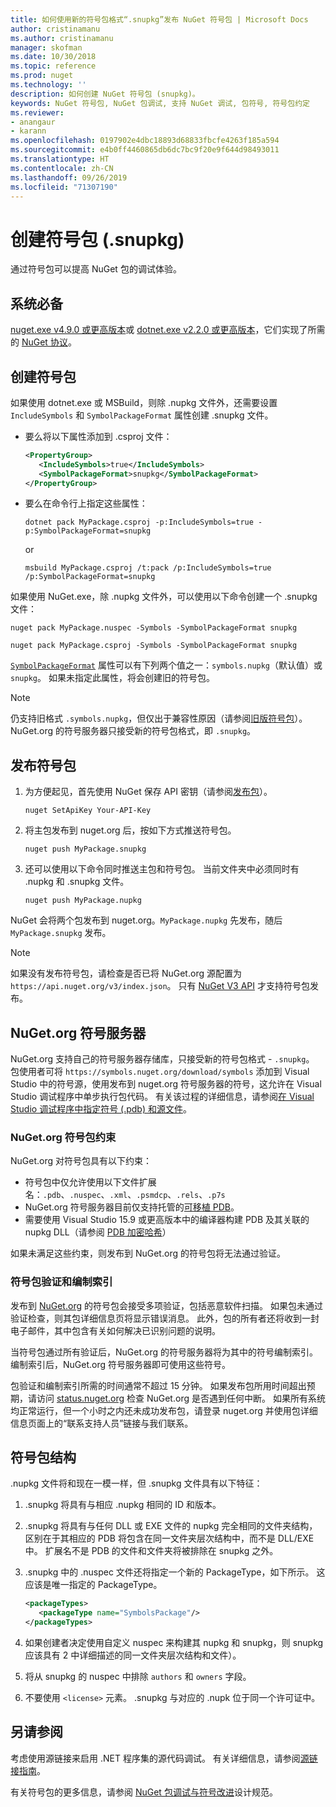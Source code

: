 ```yaml
---
title: 如何使用新的符号包格式“.snupkg”发布 NuGet 符号包 | Microsoft Docs
author: cristinamanu
ms.author: cristinamanu
manager: skofman
ms.date: 10/30/2018
ms.topic: reference
ms.prod: nuget
ms.technology: ''
description: 如何创建 NuGet 符号包 (snupkg)。
keywords: NuGet 符号包, NuGet 包调试, 支持 NuGet 调试, 包符号, 符号包约定
ms.reviewer:
- anangaur
- karann
ms.openlocfilehash: 0197902e4dbc18893d68833fbcfe4263f185a594
ms.sourcegitcommit: e4b0ff4460865db6dc7bc9f20e9f644d98493011
ms.translationtype: HT
ms.contentlocale: zh-CN
ms.lasthandoff: 09/26/2019
ms.locfileid: "71307190"
---
```

# <a name="creating-symbol-packages-snupkg"></a>创建符号包 (.snupkg)

通过符号包可以提高 NuGet 包的调试体验。

## <a name="prerequisites"></a>系统必备

[nuget.exe v4.9.0 或更高版本](https://www.nuget.org/downloads)或 [dotnet.exe v2.2.0 或更高版本](https://www.microsoft.com/net/download/dotnet-core/2.2)，它们实现了所需的 [NuGet 协议](../api/nuget-protocols.md)。

## <a name="creating-a-symbol-package"></a>创建符号包

如果使用 dotnet.exe 或 MSBuild，则除 .nupkg 文件外，还需要设置 `IncludeSymbols` 和 `SymbolPackageFormat` 属性创建 .snupkg 文件。

* 要么将以下属性添加到 .csproj 文件：

   ```xml
   <PropertyGroup>
      <IncludeSymbols>true</IncludeSymbols> 
      <SymbolPackageFormat>snupkg</SymbolPackageFormat> 
   </PropertyGroup>
   ```

* 要么在命令行上指定这些属性：

     ```cli
     dotnet pack MyPackage.csproj -p:IncludeSymbols=true -p:SymbolPackageFormat=snupkg
     ```

  or

  ```cli
  msbuild MyPackage.csproj /t:pack /p:IncludeSymbols=true /p:SymbolPackageFormat=snupkg
  ```

如果使用 NuGet.exe，除 .nupkg 文件外，可以使用以下命令创建一个 .snupkg 文件：

```
nuget pack MyPackage.nuspec -Symbols -SymbolPackageFormat snupkg

nuget pack MyPackage.csproj -Symbols -SymbolPackageFormat snupkg
```

[`SymbolPackageFormat`](/dotnet/core/tools/csproj#symbolpackageformat) 属性可以有下列两个值之一：`symbols.nupkg`（默认值）或 `snupkg`。 如果未指定此属性，将会创建旧的符号包。

> [!Note]
> 仍支持旧格式 `.symbols.nupkg`，但仅出于兼容性原因（请参阅[旧版符号包](Symbol-Packages.md)）。 NuGet.org 的符号服务器只接受新的符号包格式，即 `.snupkg`。

## <a name="publishing-a-symbol-package"></a>发布符号包

1. 为方便起见，首先使用 NuGet 保存 API 密钥（请参阅[发布包](../nuget-org/publish-a-package.md)）。

    ```cli
    nuget SetApiKey Your-API-Key
    ```

1. 将主包发布到 nuget.org 后，按如下方式推送符号包。

    ```cli
    nuget push MyPackage.snupkg
    ```

1. 还可以使用以下命令同时推送主包和符号包。 当前文件夹中必须同时有 .nupkg 和 .snupkg 文件。

    ```cli
    nuget push MyPackage.nupkg
    ```

NuGet 会将两个包发布到 nuget.org。`MyPackage.nupkg` 先发布，随后 `MyPackage.snupkg` 发布。

> [!Note]
> 如果没有发布符号包，请检查是否已将 NuGet.org 源配置为 `https://api.nuget.org/v3/index.json`。 只有 [NuGet V3 API](../api/overview.md#versioning) 才支持符号包发布。

## <a name="nugetorg-symbol-server"></a>NuGet.org 符号服务器

NuGet.org 支持自己的符号服务器存储库，只接受新的符号包格式 - `.snupkg`。 包使用者可将 `https://symbols.nuget.org/download/symbols` 添加到 Visual Studio 中的符号源，使用发布到 nuget.org 符号服务器的符号，这允许在 Visual Studio 调试程序中单步执行包代码。 有关该过程的详细信息，请参阅[在 Visual Studio 调试程序中指定符号 (.pdb) 和源文件](/visualstudio/debugger/specify-symbol-dot-pdb-and-source-files-in-the-visual-studio-debugger)。

### <a name="nugetorg-symbol-package-constraints"></a>NuGet.org 符号包约束

NuGet.org 对符号包具有以下约束：

- 符号包中仅允许使用以下文件扩展名：`.pdb`、`.nuspec`、`.xml`、`.psmdcp`、`.rels`、`.p7s`
- NuGet.org 符号服务器目前仅支持托管的[可移植 PDB](https://github.com/dotnet/corefx/blob/master/src/System.Reflection.Metadata/specs/PortablePdb-Metadata.md)。
- 需要使用 Visual Studio 15.9 或更高版本中的编译器构建 PDB 及其关联的 nupkg DLL（请参阅 [PDB 加密哈希](https://github.com/dotnet/roslyn/issues/24429)）

如果未满足这些约束，则发布到 NuGet.org 的符号包将无法通过验证。 

### <a name="symbol-package-validation-and-indexing"></a>符号包验证和编制索引

发布到 [NuGet.org](https://www.nuget.org/) 的符号包会接受多项验证，包括恶意软件扫描。 如果包未通过验证检查，则其包详细信息页将显示错误消息。 此外，包的所有者还将收到一封电子邮件，其中包含有关如何解决已识别问题的说明。

当符号包通过所有验证后，NuGet.org 的符号服务器将为其中的符号编制索引。 编制索引后，NuGet.org 符号服务器即可使用这些符号。

包验证和编制索引所需的时间通常不超过 15 分钟。 如果发布包所用时间超出预期，请访问 [status.nuget.org](https://status.nuget.org/) 检查 NuGet.org 是否遇到任何中断。 如果所有系统均正常运行，但一个小时之内还未成功发布包，请登录 nuget.org 并使用包详细信息页面上的“联系支持人员”链接与我们联系。

## <a name="symbol-package-structure"></a>符号包结构

.nupkg 文件将和现在一模一样，但 .snupkg 文件具有以下特征：

1) .snupkg 将具有与相应 .nupkg 相同的 ID 和版本。
2) .snupkg 将具有与任何 DLL 或 EXE 文件的 nupkg 完全相同的文件夹结构，区别在于其相应的 PDB 将包含在同一文件夹层次结构中，而不是 DLL/EXE 中。 扩展名不是 PDB 的文件和文件夹将被排除在 snupkg 之外。
3) .snupkg 中的 .nuspec 文件还将指定一个新的 PackageType，如下所示。 这应该是唯一指定的 PackageType。

   ```xml
   <packageTypes>
      <packageType name="SymbolsPackage"/>
   </packageTypes>
   ```

4) 如果创建者决定使用自定义 nuspec 来构建其 nupkg 和 snupkg，则 snupkg 应该具有 2 中详细描述的同一文件夹层次结构和文件）。
5) 将从 snupkg 的 nuspec 中排除 ```authors``` 和 ```owners``` 字段。
6) 不要使用 ```<license>``` 元素。 .snupkg 与对应的 .nupk 位于同一个许可证中。

## <a name="see-also"></a>另请参阅

考虑使用源链接来启用 .NET 程序集的源代码调试。 有关详细信息，请参阅[源链接指南](/dotnet/standard/library-guidance/sourcelink)。

有关符号包的更多信息，请参阅 [NuGet 包调试与符号改进](https://github.com/NuGet/Home/wiki/NuGet-Package-Debugging-&-Symbols-Improvements)设计规范。
